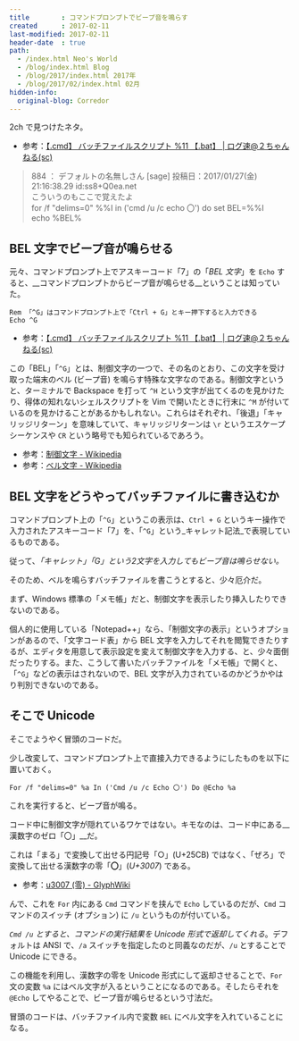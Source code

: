 ```yaml
---
title        : コマンドプロンプトでビープ音を鳴らす
created      : 2017-02-11
last-modified: 2017-02-11
header-date  : true
path:
  - /index.html Neo's World
  - /blog/index.html Blog
  - /blog/2017/index.html 2017年
  - /blog/2017/02/index.html 02月
hidden-info:
  original-blog: Corredor
---
```


2ch で見つけたネタ。

- 参考：[【.cmd】 バッチファイルスクリプト %11 【.bat】 | ログ速@２ちゃんねる(sc)](https://www.logsoku.com/r/2ch.sc/tech/1424858999/884)

> 884 ： デフォルトの名無しさん [sage] 投稿日：2017/01/27(金) 21:16:38.29 id:ss8+Q0ea.net  
> こういうのもここで覚えたよ  
> for /f "delims=0" %%I in ('cmd /u /c echo 〇') do set BEL=%%I  
> echo %BEL%

## BEL 文字でビープ音が鳴らせる

元々、コマンドプロンプト上でアスキーコード「7」の「_BEL 文字_」を `Echo` すると、__コマンドプロンプトからビープ音が鳴らせる__ということは知っていた。

```dosbatch
Rem 「^G」はコマンドプロンプト上で「Ctrl + G」とキー押下すると入力できる
Echo ^G
```

- 参考：[【.cmd】 バッチファイルスクリプト %11 【.bat】 | ログ速@２ちゃんねる(sc)](https://www.logsoku.com/r/2ch.sc/tech/1424858999/868)

この「BEL」「`^G`」とは、制御文字の一つで、その名のとおり、この文字を受け取った端末のベル (ビープ音) を鳴らす特殊な文字なのである。制御文字というと、ターミナルで Backspace を打って `^H` という文字が出てくるのを見かけたり、得体の知れないシェルスクリプトを Vim で開いたときに行末に `^M` が付いているのを見かけることがあるかもしれない。これらはそれぞれ、「後退」「キャリッジリターン」を意味していて、キャリッジリターンは `\r` というエスケープシーケンスや `CR` という略号でも知られているであろう。

- 参考：[制御文字 - Wikipedia](https://ja.wikipedia.org/wiki/%E5%88%B6%E5%BE%A1%E6%96%87%E5%AD%97)
- 参考：[ベル文字 - Wikipedia](https://ja.wikipedia.org/wiki/%E3%83%99%E3%83%AB%E6%96%87%E5%AD%97)

## BEL 文字をどうやってバッチファイルに書き込むか

コマンドプロンプト上の「`^G`」というこの表示は、`Ctrl + G` というキー操作で入力されたアスキーコード「7」を、「`^G`」という_キャレット記法_で表現しているものである。

従って、_「キャレット」「G」という2文字を入力してもビープ音は鳴らせない。_

そのため、ベルを鳴らすバッチファイルを書こうとすると、少々厄介だ。

まず、Windows 標準の「メモ帳」だと、制御文字を表示したり挿入したりできないのである。

個人的に使用している「Notepad++」なら、「制御文字の表示」というオプションがあるので、「文字コード表」から BEL 文字を入力してそれを閲覧できたりするが、エディタを用意して表示設定を変えて制御文字を入力する、と、少々面倒だったりする。また、こうして書いたバッチファイルを「メモ帳」で開くと、「`^G`」などの表示はされないので、BEL 文字が入力されているのかどうかやはり判別できないのである。

## そこで Unicode

そこでようやく冒頭のコードだ。

少し改変して、コマンドプロンプト上で直接入力できるようにしたものを以下に置いておく。

```dosbatch
For /f "delims=0" %a In ('Cmd /u /c Echo 〇') Do @Echo %a
```

これを実行すると、ビープ音が鳴る。

コード中に制御文字が隠れているワケではない。キモなのは、コード中にある__漢数字のゼロ「〇」__だ。

これは「まる」で変換して出せる円記号「○」(U+25CB) ではなく、「ぜろ」で変換して出せる漢数字の零「__〇__」(_U+3007_) である。

- 参考：[u3007 (零) - GlyphWiki](http://glyphwiki.org/wiki/u3007)

んで、これを `For` 内にある `Cmd` コマンドを挟んで `Echo` しているのだが、`Cmd` コマンドのスイッチ (オプション) に `/u` というものが付いている。

_`Cmd /u` とすると、コマンドの実行結果を Unicode 形式で返却してくれる_。デフォルトは ANSI で、`/a` スイッチを指定したのと同義なのだが、`/u` とすることで Unicode にできる。

この機能を利用し、漢数字の零を Unicode 形式にして返却させることで、`For` 文の変数 `%a` にはベル文字が入るということになるのである。そしたらそれを `@Echo` してやることで、ビープ音が鳴らせるという寸法だ。

冒頭のコードは、バッチファイル内で変数 `BEL` にベル文字を入れていることになる。
